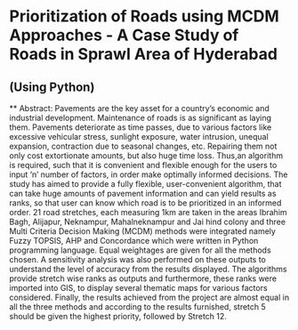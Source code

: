 # Prioritization of Roads using MCDM Approaches - A Case Study of Roads in Sprawl Area of Hyderabad
## (Using Python)

** Abstract:
Pavements are the key asset for a country’s economic and industrial development. Maintenance of roads is as significant as laying them. Pavements deteriorate as time
passes, due to various factors like excessive vehicular stress, sunlight exposure, water intrusion, unequal expansion, contraction due to seasonal changes, etc. Repairing them not only cost extortionate amounts, but also huge time loss. Thus,an algorithm is required, such that it is convenient and flexible enough for the users to input ‘n’ number of factors, in order make optimally informed decisions. The study has aimed to provide a fully flexible, user-convenient algorithm, that can take huge amounts of pavement information and can yield results as ranks, so that user can know which road is to be prioritized in an informed order. 21 road stretches,
each measuring 1km are taken in the areas Ibrahim Bagh, Alijapur, Neknampur, Mahalneknampur and Jai hind colony and three Multi Criteria Decision Making (MCDM) methods were integrated namely Fuzzy TOPSIS, AHP and Concordance which were written in Python programming language. Equal weightages are given for all the methods chosen. A sensitivity analysis was also performed on these outputs to understand the level of accuracy from the results displayed. The algorithms provide stretch wise ranks as outputs and furthermore, these ranks were imported into GIS, to display several thematic maps for various factors considered. Finally, the results achieved from the project are almost equal in all the three methods and according to the results furnished, stretch 5 should be given the highest priority, followed by Stretch 12. 
